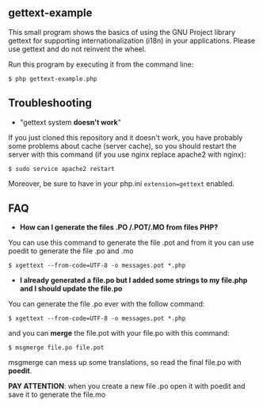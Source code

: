 ## gettext-example
This small program shows the basics of using the GNU Project library gettext for supporting internationalization (i18n) in your applications. Please use gettext and do not reinvent the wheel.

Run this program by executing it from the command line:

    $ php gettext-example.php
    
## Troubleshooting

- "gettext system **doesn't work**"

If you just cloned this repository and it doesn't work, you have probably some problems about cache (server cache), so you should restart the server with this command (if you use nginx replace apache2 with nginx):


    $ sudo service apache2 restart

Moreover, be sure to have in your php.ini `extension=gettext` enabled.

## FAQ

- **How can I generate the files .PO /.POT/.MO from files PHP?**

You can use this command to generate the file .pot and from it you can use poedit to generate the file .po and .mo

    $ xgettext --from-code=UTF-8 -o messages.pot *.php

- **I already generated a file.po but I added some strings to my file.php and I should update the file.po**

You can generate the file .po ever with the follow command:

    $ xgettext --from-code=UTF-8 -o messages.pot *.php

and you can **merge** the file.pot with your file.po with this command:

    $ msgmerge file.po file.pot

msgmerge can mess up some translations, so read the final file.po with **poedit**.

**PAY ATTENTION**: when you create a new file .po open it with poedit and save it to generate the file.mo

